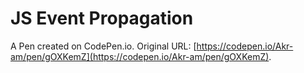 # JS Event Propagation

A Pen created on CodePen.io. Original URL: [https://codepen.io/Akr-am/pen/gOXKemZ](https://codepen.io/Akr-am/pen/gOXKemZ).

